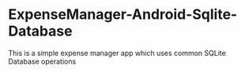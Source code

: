 # ExpenseManager-Android-Sqlite-Database
This is a simple expense manager app which uses common SQLite Database operations
